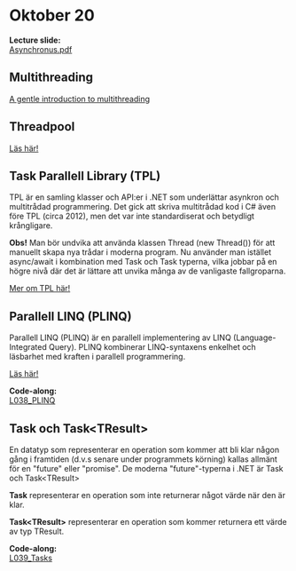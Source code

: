 # Oktober 20

**Lecture slide:**  
[Asynchronus.pdf](https://github.com/everyloop/NEU25G-Csharp/blob/master/Resources/Asynchronus.pdf)

## Multithreading

[A gentle introduction to multithreading](https://www.internalpointers.com/post/gentle-introduction-multithreading)

## Threadpool

[Läs här!](https://en.wikipedia.org/wiki/Thread_pool)

## Task Parallell Library (TPL)

TPL är en samling klasser och API:er i .NET som underlättar asynkron och multitrådad programmering. Det gick att skriva multitrådad kod i C# även före TPL (circa 2012), men det var inte standardiserat och betydligt krångligare.

**Obs!** Man bör undvika att använda klassen Thread (new Thread()) för att manuellt skapa nya trådar i moderna program. Nu använder man istället async/await i kombination med Task och Task<TResult> typerna, vilka jobbar på en högre nivå där det är lättare att unvika många av de vanligaste fallgroparna.

[Mer om TPL här!](https://learn.microsoft.com/en-us/dotnet/standard/parallel-programming/task-parallel-library-tpl)

## Parallell LINQ (PLINQ)

Parallell LINQ (PLINQ) är en parallell implementering av LINQ (Language-Integrated Query). PLINQ kombinerar LINQ-syntaxens enkelhet och läsbarhet med kraften i parallell programmering.

[Läs här!](https://learn.microsoft.com/en-us/dotnet/standard/parallel-programming/introduction-to-plinq)

**Code-along:**  
[L038_PLINQ](https://github.com/everyloop/NEU25G-Csharp/blob/master/Code-alongs/L038_PLINQ/Program.cs)

## Task och Task\<TResult\>

En datatyp som representerar en operation som kommer att bli klar någon gång i framtiden (d.v.s senare under programmets körning) kallas allmänt för en "future" eller "promise". De moderna "future"-typerna i .NET är Task och Task\<TResult\>

**Task** representerar en operation som inte returnerar något värde när den är klar.

**Task\<TResult\>** representerar en operation som kommer returnera ett värde av typ TResult.

**Code-along:**  
[L039_Tasks](https://github.com/everyloop/NEU25G-Csharp/blob/master/Code-alongs/L039_Tasks/Program.cs)